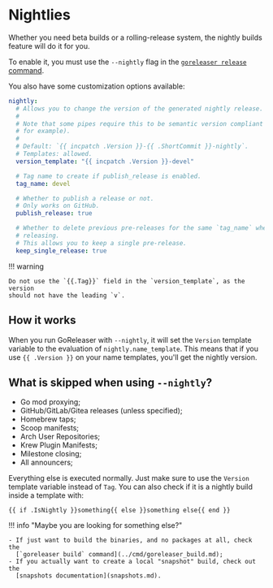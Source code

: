 # Nightlies

<!-- md:pro -->

Whether you need beta builds or a rolling-release system, the nightly builds
feature will do it for you.

To enable it, you must use the `--nightly` flag in the
[`goreleaser release` command](../cmd/goreleaser_release.md).

You also have some customization options available:

```yaml title=".goreleaser.yaml"
nightly:
  # Allows you to change the version of the generated nightly release.
  #
  # Note that some pipes require this to be semantic version compliant (nfpm,
  # for example).
  #
  # Default: `{{ incpatch .Version }}-{{ .ShortCommit }}-nightly`.
  # Templates: allowed.
  version_template: "{{ incpatch .Version }}-devel"

  # Tag name to create if publish_release is enabled.
  tag_name: devel

  # Whether to publish a release or not.
  # Only works on GitHub.
  publish_release: true

  # Whether to delete previous pre-releases for the same `tag_name` when
  # releasing.
  # This allows you to keep a single pre-release.
  keep_single_release: true
```

!!! warning

    Do not use the `{{.Tag}}` field in the `version_template`, as the version
    should not have the leading `v`.

## How it works

When you run GoReleaser with `--nightly`, it will set the `Version` template
variable to the evaluation of `nightly.name_template`. This means that if you
use `{{ .Version }}` on your name templates, you'll get the nightly version.

<!-- md:templates -->

## What is skipped when using `--nightly`?

- Go mod proxying;
- GitHub/GitLab/Gitea releases (unless specified);
- Homebrew taps;
- Scoop manifests;
- Arch User Repositories;
- Krew Plugin Manifests;
- Milestone closing;
- All announcers;

Everything else is executed normally.
Just make sure to use the `Version` template variable instead of `Tag`.
You can also check if it is a nightly build inside a template with:

```
{{ if .IsNightly }}something{{ else }}something else{{ end }}
```

!!! info "Maybe you are looking for something else?"

    - If just want to build the binaries, and no packages at all, check the
      [`goreleaser build` command](../cmd/goreleaser_build.md);
    - If you actually want to create a local "snapshot" build, check out the
      [snapshots documentation](snapshots.md).
